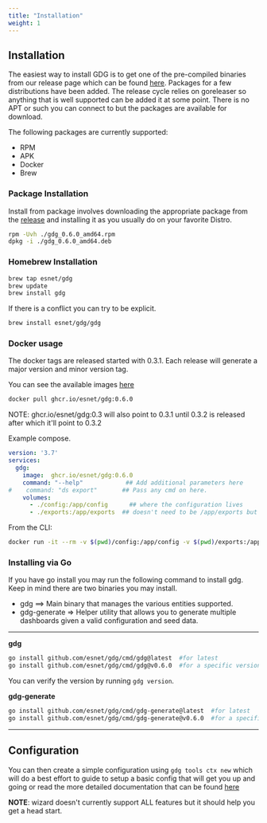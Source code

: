 ```yaml
---
title: "Installation"
weight: 1
---
```

## Installation

The easiest way to install GDG is to get one of the pre-compiled binaries from our release page which can be found [here](https://github.com/esnet/gdg/releases).  Packages for a few distributions have been added.  The release cycle relies on goreleaser so anything that is well supported can be added it at some point.  There is no APT or such you can connect to but the packages are available for download.

The following packages are currently supported:
  - RPM
  - APK
  - Docker
  - Brew

### Package Installation

Install from package involves downloading the appropriate package from the [release](https://github.com/esnet/gdg/releases) and installing it as you usually do on your favorite Distro.

```sh
rpm -Uvh ./gdg_0.6.0_amd64.rpm
dpkg -i ./gdg_0.6.0_amd64.deb
```

### Homebrew Installation


```sh
brew tap esnet/gdg
brew update
brew install gdg
```

If there is a conflict you can try to be explicit.

```sh
brew install esnet/gdg/gdg
```

### Docker usage

The docker tags are released started with 0.3.1.  Each release will generate a major version and minor version tag.

You can see the available images [here](https://github.com/esnet/gdg/pkgs/container/gdg)

```sh
docker pull ghcr.io/esnet/gdg:0.6.0
```

NOTE: ghcr.io/esnet/gdg:0.3 will also point to 0.3.1 until 0.3.2 is released after which it'll point to 0.3.2

Example compose.

```yaml
version: '3.7'
services:
  gdg:
    image:  ghcr.io/esnet/gdg:0.6.0
    command: "--help"            ## Add additional parameters here
#    command: "ds export"       ## Pass any cmd on here.
    volumes:
      - ./config:/app/config      ## where the configuration lives
      - ./exports:/app/exports  ## doesn't need to be /app/exports but you should export the destination of where exports are being written out to.
```

From the CLI:

```sh
docker run -it --rm -v $(pwd)/config:/app/config -v $(pwd)/exports:/app/exports ghcr.io/esnet/gdg:latest  ds --help
```

### Installing via Go

If you have go install you may run the following command to install gdg.  Keep in mind there are two binaries you may install.

- gdg ==> Main binary that manages the various entities supported.
- gdg-generate => Helper utility that allows you to generate multiple dashboards given a valid configuration and seed data.

---

**gdg**
```sh
go install github.com/esnet/gdg/cmd/gdg@latest  #for latest
go install github.com/esnet/gdg/cmd/gdg@v0.6.0  #for a specific version
```

You can verify the version by running `gdg version`.

**gdg-generate**
```sh
go install github.com/esnet/gdg/cmd/gdg-generate@latest  #for latest
go install github.com/esnet/gdg/cmd/gdg-generate@v0.6.0  #for a specific version
```

---

## Configuration

You can then create a simple configuration using `gdg tools ctx new` which will do a best effort to guide to setup a basic config that will get you up and going or read the more detailed documentation that can be found [here](/gdg/docs/gdg/configuration/)


**NOTE**: wizard doesn't currently support ALL features but it should help you get a head start.
